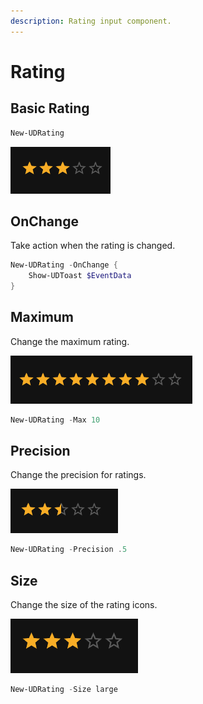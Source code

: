 ```yaml
---
description: Rating input component.
---
```


# Rating

## Basic Rating

```powershell
New-UDRating 
```

![](<../../../.gitbook/assets/image (186).png>)

## OnChange

Take action when the rating is changed.&#x20;

```powershell
New-UDRating -OnChange {
    Show-UDToast $EventData
}
```

## Maximum

Change the maximum rating.&#x20;

![](<../../../.gitbook/assets/image (203).png>)

```powershell
New-UDRating -Max 10
```

## Precision

Change the precision for ratings.&#x20;

![](<../../../.gitbook/assets/image (299).png>)

```powershell
New-UDRating -Precision .5
```

## Size

Change the size of the rating icons.&#x20;

![](<../../../.gitbook/assets/image (316).png>)

```powershell
New-UDRating -Size large
```
